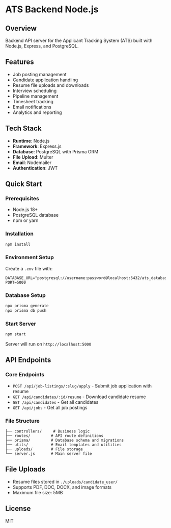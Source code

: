 # ATS Backend Node.js

## Overview
Backend API server for the Applicant Tracking System (ATS) built with Node.js, Express, and PostgreSQL.

## Features
- Job posting management
- Candidate application handling
- Resume file uploads and downloads
- Interview scheduling
- Pipeline management
- Timesheet tracking
- Email notifications
- Analytics and reporting

## Tech Stack
- **Runtime**: Node.js
- **Framework**: Express.js
- **Database**: PostgreSQL with Prisma ORM
- **File Upload**: Multer
- **Email**: Nodemailer
- **Authentication**: JWT

## Quick Start

### Prerequisites
- Node.js 18+
- PostgreSQL database
- npm or yarn

### Installation
```bash
npm install
```

### Environment Setup
Create a `.env` file with:
```env
DATABASE_URL="postgresql://username:password@localhost:5432/ats_database"
PORT=5000
```

### Database Setup
```bash
npx prisma generate
npx prisma db push
```

### Start Server
```bash
npm start
```

Server will run on `http://localhost:5000`

## API Endpoints

### Core Endpoints
- `POST /api/job-listings/:slug/apply` - Submit job application with resume
- `GET /api/candidates/:id/resume` - Download candidate resume
- `GET /api/candidates` - Get all candidates
- `GET /api/jobs` - Get all job postings

### File Structure
```
├── controllers/     # Business logic
├── routes/         # API route definitions
├── prisma/         # Database schema and migrations
├── utils/          # Email templates and utilities
├── uploads/        # File storage
└── server.js       # Main server file
```

## File Uploads
- Resume files stored in `./uploads/candidate_user/`
- Supports PDF, DOC, DOCX, and image formats
- Maximum file size: 5MB

## License
MIT
